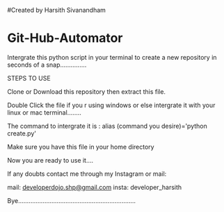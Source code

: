 #Created by Harsith Sivanandham

# Git-Hub-Automator
Intergrate this python script in your terminal to create a new repository in seconds of a snap...............

STEPS TO USE

Clone or Download this repository then extract this file.

Double Click the file if you r using windows or else intergrate it with your linux or mac terminal........

The command to intergrate it is : alias (command you desire)='python create.py'

Make sure you have this file in your home directory

Now you are ready to use it....


If any doubts contact me through my Instagram or mail:

mail: developerdojo.shp@gmail.com
insta: developer_harsith

Bye...................................................................
